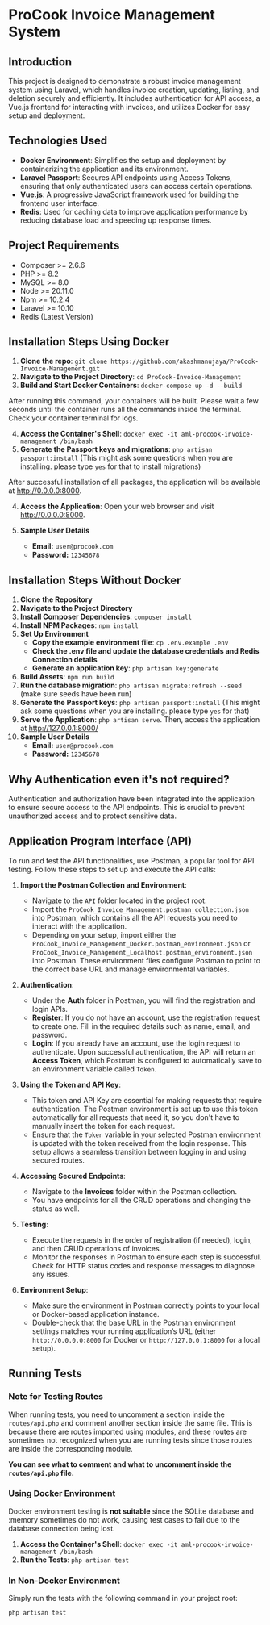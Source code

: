 
# ProCook Invoice Management System

## Introduction

This project is designed to demonstrate a robust invoice management system using Laravel, which handles invoice creation, updating, listing, and deletion securely and efficiently. It includes authentication for API access, a Vue.js frontend for interacting with invoices, and utilizes Docker for easy setup and deployment.

## Technologies Used

- **Docker Environment**: Simplifies the setup and deployment by containerizing the application and its environment.
- **Laravel Passport**: Secures API endpoints using Access Tokens, ensuring that only authenticated users can access certain operations.
- **Vue.js**: A progressive JavaScript framework used for building the frontend user interface.
- **Redis**: Used for caching data to improve application performance by reducing database load and speeding up response times.

## Project Requirements

- Composer >= 2.6.6
- PHP >= 8.2
- MySQL >= 8.0
- Node >= 20.11.0
- Npm >= 10.2.4
- Laravel >= 10.10
- Redis (Latest Version)

## Installation Steps Using Docker

1. **Clone the repo**: `git clone https://github.com/akashmanujaya/ProCook-Invoice-Management.git`
2. **Navigate to the Project Directory**: `cd ProCook-Invoice-Management`
3. **Build and Start Docker Containers**: `docker-compose up -d --build`

After running this command, your containers will be built. Please wait a few seconds until the container runs all the commands inside the terminal. Check your container terminal for logs.

4. **Access the Container's Shell**: `docker exec -it aml-procook-invoice-management /bin/bash`
5. **Generate the Passport keys and migrations**: `php artisan passport:install` (This might ask some questions when you are installing. please type `yes` for that to install migrations)

After successful installation of all packages, the application will be available at http://0.0.0.0:8000.

4. **Access the Application**: Open your web browser and visit http://0.0.0.0:8000.

5. **Sample User Details**
    - **Email:** `user@procook.com`
    - **Password:** `12345678`

## Installation Steps Without Docker

1. **Clone the Repository**
2. **Navigate to the Project Directory**
3. **Install Composer Dependencies**: `composer install`
4. **Install NPM Packages**: `npm install`
5. **Set Up Environment**
    - **Copy the example environment file**: `cp .env.example .env`
    - **Check the .env file and update the database credentials and Redis Connection details**
    - **Generate an application key**: `php artisan key:generate`
6. **Build Assets**: `npm run build`
7. **Run the database migration**: `php artisan migrate:refresh --seed` (make sure seeds have been run)
8. **Generate the Passport keys**: `php artisan passport:install` (This might ask some questions when you are installing. please type `yes` for that)
8. **Serve the Application**: `php artisan serve`. Then, access the application at http://127.0.0.1:8000/
9. **Sample User Details**
    - **Email:** `user@procook.com`
    - **Password:** `12345678`

## Why Authentication even it's not required?

Authentication and authorization have been integrated into the application to ensure secure access to the API endpoints. This is crucial to prevent unauthorized access and to protect sensitive data.

## Application Program Interface (API)

To run and test the API functionalities, use Postman, a popular tool for API testing. Follow these steps to set up and execute the API calls:

1. **Import the Postman Collection and Environment**:
    - Navigate to the `API` folder located in the project root.
    - Import the `ProCook_Invoice_Management.postman_collection.json` into Postman, which contains all the API requests you need to interact with the application.
    - Depending on your setup, import either the `ProCook_Invoice_Management_Docker.postman_environment.json` or `ProCook_Invoice_Management_Localhost.postman_environment.json` into Postman. These environment files configure Postman to point to the correct base URL and manage environmental variables.

2. **Authentication**:
    - Under the **Auth** folder in Postman, you will find the registration and login APIs.
    - **Register**: If you do not have an account, use the registration request to create one. Fill in the required details such as name, email, and password.
    - **Login**: If you already have an account, use the login request to authenticate. Upon successful authentication, the API will return an **Access Token**, which Postman is configured to automatically save to an environment variable called `Token`.

3. **Using the Token and API Key**:
    - This token and API Key are essential for making requests that require authentication. The Postman environment is set up to use this token automatically for all requests that need it, so you don't have to manually insert the token for each request.
    - Ensure that the `Token` variable in your selected Postman environment is updated with the token received from the login response. This setup allows a seamless transition between logging in and using secured routes.

4. **Accessing Secured Endpoints**:
    - Navigate to the **Invoices** folder within the Postman collection.
    - You have endpoints for all the CRUD operations and changing the status as well.

5. **Testing**:
    - Execute the requests in the order of registration (if needed), login, and then CRUD operations of invoices.
    - Monitor the responses in Postman to ensure each step is successful. Check for HTTP status codes and response messages to diagnose any issues.

6. **Environment Setup**:
    - Make sure the environment in Postman correctly points to your local or Docker-based application instance.
    - Double-check that the base URL in the Postman environment settings matches your running application’s URL (either `http://0.0.0.0:8000` for Docker or `http://127.0.0.1:8000` for a local setup).

## Running Tests

### Note for Testing Routes

When running tests, you need to uncomment a section inside the `routes/api.php` and comment another section inside the same file. This is because there are routes imported using modules, and these routes are sometimes not recognized when you are running tests since those routes are inside the corresponding module.

**You can see what to comment and what to uncomment inside the `routes/api.php` file.**

### Using Docker Environment

Docker environment testing is **not suitable** since the SQLite database and :memory sometimes do not work, causing test cases to fail due to the database connection being lost.

1. **Access the Container's Shell**: `docker exec -it aml-procook-invoice-management /bin/bash`
2. **Run the Tests**: `php artisan test`

### In Non-Docker Environment

Simply run the tests with the following command in your project root:

`php artisan test`
